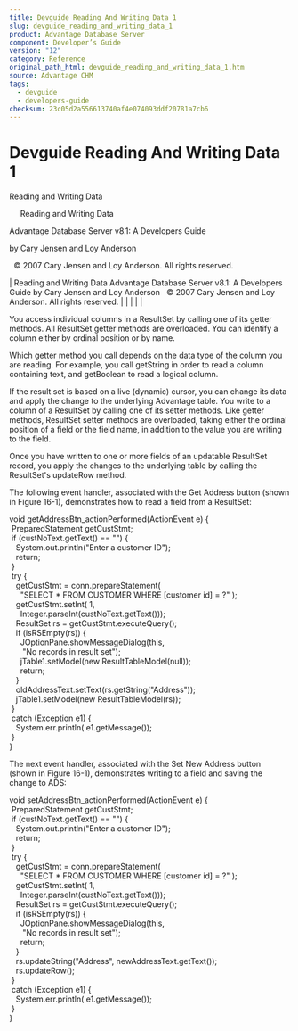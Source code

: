 ```yaml
---
title: Devguide Reading And Writing Data 1
slug: devguide_reading_and_writing_data_1
product: Advantage Database Server
component: Developer’s Guide
version: "12"
category: Reference
original_path_html: devguide_reading_and_writing_data_1.htm
source: Advantage CHM
tags:
  - devguide
  - developers-guide
checksum: 23c05d2a556613740af4e074093ddf20781a7cb6
---
```


# Devguide Reading And Writing Data 1

Reading and Writing Data

     Reading and Writing Data

Advantage Database Server v8.1: A Developers Guide

by Cary Jensen and Loy Anderson

  © 2007 Cary Jensen and Loy Anderson. All rights reserved.

| Reading and Writing Data  Advantage Database Server v8.1: A Developers Guide  by Cary Jensen and Loy Anderson    © 2007 Cary Jensen and Loy Anderson. All rights reserved. |  |  |  |  |

You access individual columns in a ResultSet by calling one of its getter methods. All ResultSet getter methods are overloaded. You can identify a column either by ordinal position or by name.

Which getter method you call depends on the data type of the column you are reading. For example, you call getString in order to read a column containing text, and getBoolean to read a logical column.

If the result set is based on a live (dynamic) cursor, you can change its data and apply the change to the underlying Advantage table. You write to a column of a ResultSet by calling one of its setter methods. Like getter methods, ResultSet setter methods are overloaded, taking either the ordinal position of a field or the field name, in addition to the value you are writing to the field.

Once you have written to one or more fields of an updatable ResultSet record, you apply the changes to the underlying table by calling the ResultSet's updateRow method.

The following event handler, associated with the Get Address button (shown in Figure 16-1), demonstrates how to read a field from a ResultSet:

void getAddressBtn\_actionPerformed(ActionEvent e) {  
  PreparedStatement getCustStmt;  
  if (custNoText.getText() == "") {  
    System.out.println("Enter a customer ID");  
    return;  
  }  
  try {  
    getCustStmt = conn.prepareStatement(  
      "SELECT \* FROM CUSTOMER WHERE [customer id] = ?" );  
    getCustStmt.setInt( 1,  
      Integer.parseInt(custNoText.getText()));  
    ResultSet rs = getCustStmt.executeQuery();  
    if (isRSEmpty(rs)) {  
      JOptionPane.showMessageDialog(this,  
       "No records in result set");  
      jTable1.setModel(new ResultTableModel(null));  
      return;  
    }  
    oldAddressText.setText(rs.getString("Address"));  
    jTable1.setModel(new ResultTableModel(rs));  
  }  
  catch (Exception e1) {  
    System.err.println( e1.getMessage());  
  }  
}

The next event handler, associated with the Set New Address button (shown in Figure 16-1), demonstrates writing to a field and saving the change to ADS:

void setAddressBtn\_actionPerformed(ActionEvent e) {  
  PreparedStatement getCustStmt;  
  if (custNoText.getText() == "") {  
    System.out.println("Enter a customer ID");  
    return;  
  }  
  try {  
    getCustStmt = conn.prepareStatement(  
      "SELECT \* FROM CUSTOMER WHERE [customer id] = ?" );  
    getCustStmt.setInt( 1,  
      Integer.parseInt(custNoText.getText()));  
    ResultSet rs = getCustStmt.executeQuery();  
    if (isRSEmpty(rs)) {  
      JOptionPane.showMessageDialog(this,  
       "No records in result set");  
      return;  
    }  
    rs.updateString("Address", newAddressText.getText());  
    rs.updateRow();  
  }  
  catch (Exception e1) {  
    System.err.println( e1.getMessage());  
  }  
}
